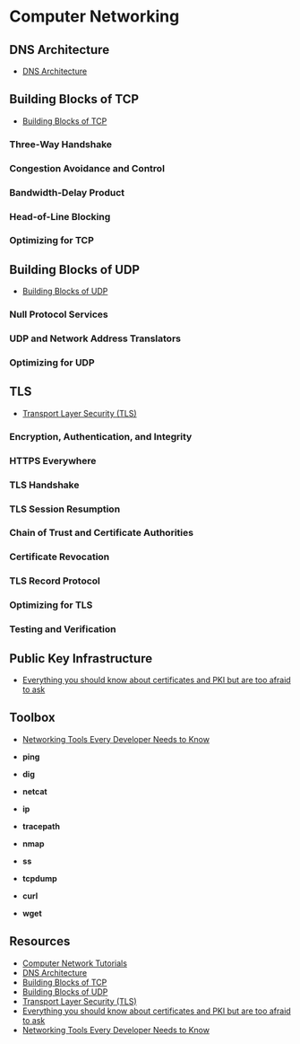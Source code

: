 # Computer Networking

## DNS Architecture

- [DNS Architecture](https://docs.microsoft.com/en-us/previous-versions/windows/it-pro/windows-server-2008-R2-and-2008/dd197427%28v=ws.10%29)

## Building Blocks of TCP

- [Building Blocks of TCP](https://hpbn.co/building-blocks-of-tcp/)

### Three-Way Handshake

### Congestion Avoidance and Control

### Bandwidth-Delay Product

### Head-of-Line Blocking

### Optimizing for TCP

## Building Blocks of UDP

- [Building Blocks of UDP](https://hpbn.co/building-blocks-of-udp/)

### Null Protocol Services

### UDP and Network Address Translators

### Optimizing for UDP

## TLS

- [Transport Layer Security (TLS)](https://hpbn.co/transport-layer-security-tls/)

### Encryption, Authentication, and Integrity

### HTTPS Everywhere

### TLS Handshake

### TLS Session Resumption

### Chain of Trust and Certificate Authorities

### Certificate Revocation

### TLS Record Protocol

### Optimizing for TLS

### Testing and Verification

## Public Key Infrastructure

- [Everything you should know about certificates and PKI but are too afraid to ask](https://smallstep.com/blog/everything-pki/)

## Toolbox

- [Networking Tools Every Developer Needs to Know](https://towardsdatascience.com/networking-tools-every-developer-needs-to-know-e17c9159b180)

- **ping**
- **dig**
- **netcat**
- **ip**
- **tracepath**
- **nmap**
- **ss**
- **tcpdump**
- **curl**
- **wget**

## Resources

- [Computer Network Tutorials](https://www.geeksforgeeks.org/computer-network-tutorials)
- [DNS Architecture](https://docs.microsoft.com/en-us/previous-versions/windows/it-pro/windows-server-2008-R2-and-2008/dd197427%28v=ws.10%29)
- [Building Blocks of TCP](https://hpbn.co/building-blocks-of-tcp/)
- [Building Blocks of UDP](https://hpbn.co/building-blocks-of-udp/)
- [Transport Layer Security (TLS)](https://hpbn.co/transport-layer-security-tls/)
- [Everything you should know about certificates and PKI but are too afraid to ask](https://smallstep.com/blog/everything-pki/)
- [Networking Tools Every Developer Needs to Know](https://towardsdatascience.com/networking-tools-every-developer-needs-to-know-e17c9159b180)
